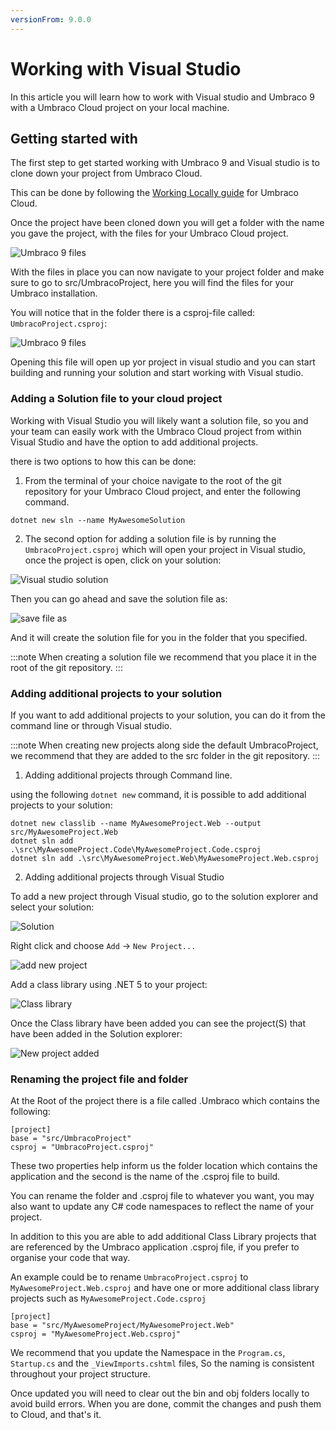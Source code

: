 ```yaml
---
versionFrom: 9.0.0
---
```


# Working with Visual Studio

In this article you will learn how to work with Visual studio and Umbraco 9 with a Umbraco Cloud project on your local machine.

## Getting started with

The first step to get started working with Umbraco 9 and Visual studio is to clone down your project from Umbraco Cloud.

This can be done by following the [Working Locally guide](../Working-Locally) for Umbraco Cloud.

Once the project have been cloned down you will get a folder with the name you gave the project, with the files for your Umbraco Cloud project.

![Umbraco 9 files](images\V9-files.png)

With the files in place you can now navigate to your project folder and make sure to go to src/UmbracoProject, here you will find the files for your Umbraco installation.

You will notice that in the folder there is a csproj-file called: `UmbracoProject.csproj`:

![Umbraco 9 files](images\V9-project-file.png)

Opening this file will open up yor project in visual studio and you can start building and running your solution and start working with Visual studio.

### Adding a Solution file to your cloud project

Working with Visual Studio you will likely want a solution file, so you and your team can easily work with the Umbraco Cloud project from within Visual Studio and have the option to add additional projects.

there is two options to how this can be done:

1. From the terminal of your choice navigate to the root of the git repository for your Umbraco Cloud project, and enter the following command.

```Text
dotnet new sln --name MyAwesomeSolution
```

2. The second option for adding a solution file is by running the `UmbracoProject.csproj` which will open your project in Visual studio, once the project is open, click on your solution:

![Visual studio solution](images/solution-VS.png)

Then you can go ahead and save the solution file as:

![save file as](images/save-as.png)

And it will create the solution file for you in the folder that you specified.

:::note
When creating a solution file we recommend that you place it in the root of the git repository.
:::

### Adding additional projects to your solution

If you want to add additional projects to your solution, you can do it from the command line or through Visual studio.

:::note
When creating new projects along side the default UmbracoProject, we recommend that they are added to the src folder in the git repository.
:::

1. Adding additional projects through Command line.

 using the following `dotnet new` command, it is possible to add additional projects to your solution:

```Text
dotnet new classlib --name MyAwesomeProject.Web --output src/MyAwesomeProject.Web
dotnet sln add .\src\MyAwesomeProject.Code\MyAwesomeProject.Code.csproj
dotnet sln add .\src\MyAwesomeProject.Web\MyAwesomeProject.Web.csproj
```

2. Adding additional projects through Visual Studio

To add a new project through Visual studio, go to the solution explorer and select your solution:

![Solution](images/solution-VS.png)

Right click and choose `Add` -> `New Project...`

![add new project](images/add-new.png)

Add a class library using .NET 5 to your project:

![Class library](images/class-library.png)

Once the Class library have been added you can see the project(S) that have been added in the Solution explorer:

![New project added](images/new-project.png)

### Renaming the project file and folder

At the Root of the project there is a file called .Umbraco which contains the following:

```Text
[project]
base = "src/UmbracoProject"
csproj = "UmbracoProject.csproj"
```

These two properties help inform us the folder location which contains the application and the second is the name of the .csproj file to build.

You can rename the folder and .csproj file to whatever you want, you may also want to update any C# code namespaces to reflect the name of your project.

In addition to this you are able to add additional Class Library projects that are referenced by the Umbraco application .csproj file, if you prefer to organise your code that way.

An example could be to rename `UmbracoProject.csproj` to `MyAwesomeProject.Web.csproj` and have one or more additional class library projects such as `MyAwesomeProject.Code.csproj`

```Text
[project]
base = "src/MyAwesomeProject/MyAwesomeProject.Web"
csproj = "MyAwesomeProject.Web.csproj"
```

We recommend that you update the Namespace in the `Program.cs`, `Startup.cs` and the `_ViewImports.cshtml` files, So the naming is consistent throughout your project structure.

Once updated you will need to clear out the bin and obj folders locally to avoid build errors. When you are done, commit the changes and push them to Cloud, and that's it.
